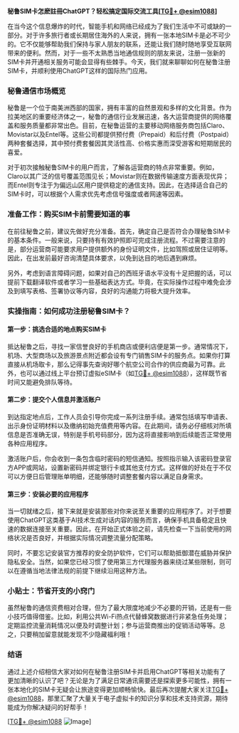 **秘鲁SIM卡怎麽註冊ChatGPT？轻松搞定国际交流工具[[TG💪+ @esim1088](https://t.me/s/esim1088)]**

在当今这个信息爆炸的时代，智能手机和网络已经成为了我们生活中不可或缺的一部分。对于许多旅行者或长期居住海外的人来说，拥有一张本地SIM卡是必不可少的。它不仅能够帮助我们保持与家人朋友的联系，还能让我们随时随地享受互联网带来的便利。然而，对于一些不太熟悉当地通信规则的朋友来说，注册一张新的SIM卡并开通相关服务可能会显得有些棘手。今天，我们就来聊聊如何在秘鲁注册SIM卡，并顺利使用ChatGPT这样的国际热门应用。

### 秘鲁通信市场概览

秘鲁是一个位于南美洲西部的国家，拥有丰富的自然景观和多样的文化背景。作为拉美地区的重要经济体之一，秘鲁的通信行业发展迅速，各大运营商提供的网络覆盖和服务质量都非常出色。目前，在秘鲁运营的主要移动网络服务商包括Claro、Movistar以及Entel等。这些公司都提供预付费（Prepaid）和后付费（Postpaid）两种套餐选择，其中预付费套餐因其灵活性高、价格实惠而深受游客和短期居民的喜爱。

对于初次接触秘鲁SIM卡的用户而言，了解各运营商的特点非常重要。例如，Claro以其广泛的信号覆盖范围见长；Movistar则在数据传输速度方面表现优异；而Entel则专注于为偏远山区用户提供稳定的通信支持。因此，在选择适合自己的SIM卡时，可以根据个人需求优先考虑信号强度或者网速等因素。

### 准备工作：购买SIM卡前需要知道的事

在前往秘鲁之前，建议先做好充分准备。首先，确定自己是否符合办理秘鲁SIM卡的基本条件。一般来说，只要持有有效护照即可完成注册流程。不过需要注意的是，部分运营商可能要求用户提供额外的身份证明文件，比如驾照或居住证明等。因此，在出发前最好咨询清楚具体要求，以免到达目的地后遇到麻烦。

另外，考虑到语言障碍问题，如果对自己的西班牙语水平没有十足把握的话，可以提前下载翻译软件或者学习一些基础表达方式。毕竟，在实际操作过程中难免会涉及到填写表格、签署协议等内容，良好的沟通能力将极大提升效率。

### 实操指南：如何成功注册秘鲁SIM卡？

#### 第一步：挑选合适的地点购买SIM卡

抵达秘鲁之后，寻找一家信誉良好的手机商店或便利店便是第一步。通常情况下，机场、大型商场以及旅游景点附近都会设有专门销售SIM卡的服务点。如果你打算直接从机场取卡，那么记得事先查询好哪个航空公司合作的供应商最为可靠。此外，也可以通过线上平台预订虚拟eSIM卡（如[TG💪+ @esim1088](https://t.me/s/esim1088)），这样既节省时间又能避免排队等待。

#### 第二步：提交个人信息并激活账户

到达指定地点后，工作人员会引导你完成一系列注册手续。通常包括填写申请表、出示身份证明材料以及缴纳初始充值费用等内容。在此期间，请务必仔细核对所填信息是否准确无误，特别是手机号码部分，因为这将直接影响到后续能否正常使用各种应用程序。

激活账户后，你会收到一条包含临时密码的短信通知。按照指示输入该密码登录官方APP或网站，设置新密码并绑定银行卡或其他支付方式。这样做的好处在于不仅可以方便日后管理账单明细，还能够随时调整套餐内容以满足自身需求。

#### 第三步：安装必要的应用程序

当一切就绪之后，接下来就是安装那些对你来说至关重要的应用程序了。对于想要使用ChatGPT这类基于AI技术生成对话内容的服务而言，确保手机具备稳定且快速的数据连接至关重要。因此，在开始正式体验之前，请先检查一下当前使用的网络状况是否良好，并根据实际情况调整流量分配策略。

同时，不要忘记安装官方推荐的安全防护软件，它们可以帮助抵御潜在威胁并保护隐私安全。当然，如果您已经习惯了使用第三方代理服务器来绕过某些限制，则可以在遵循当地法律法规的前提下继续沿用这种方法。

### 小贴士：节省开支的小窍门

虽然秘鲁的通信资费相对合理，但为了最大限度地减少不必要的开销，还是有一些小技巧值得借鉴。比如，利用公共Wi-Fi热点代替蜂窝数据进行非紧急任务处理；定期监控流量消耗情况以便及时调整计划；参与运营商推出的促销活动等等。总之，只要稍加留意就能发现不少隐藏福利哦！

### 结语

通过上述介绍相信大家对如何在秘鲁注册SIM卡并启用ChatGPT等相关功能有了更加清晰的认识了吧？无论是为了满足日常通讯需要还是探索更多可能性，拥有一张本地化的SIM卡无疑会让旅途变得更加顺畅愉快。最后再次提醒大家关注[TG💪+ @esim1088](https://t.me/s/esim1088)，那里汇聚了大量关于电子虚拟卡的知识分享和技术支持资源，期待能成为你解决疑问的好帮手！

[[TG💪+ @esim1088](https://t.me/s/esim1088) ![Image](https://i.postimg.cc/4NQfJmqS/Snipaste-2025-05-13-00-14-12.png)]